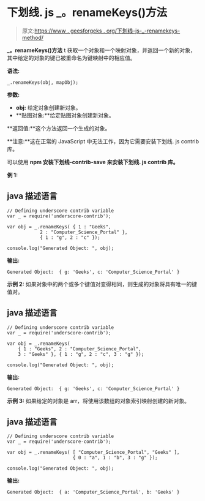 # 下划线. js _。renameKeys()方法

> 原文:[https://www . geesforgeks . org/下划线-js-_-renamekeys-method/](https://www.geeksforgeeks.org/underscore-js-_-renamekeys-method/)

**_。renameKeys()方法** t 获取一个对象和一个映射对象，并返回一个新的对象，其中给定的对象的键已被重命名为键映射中的相应值。

**语法:**

```
_.renameKeys(obj, mapObj);

```

**参数:**

*   **obj:** 给定对象创建新对象。
*   **贴图对象:**给定贴图对象创建新对象。

**返回值:**这个方法返回一个生成的对象。

**注意:**这在正常的 JavaScript 中无法工作，因为它需要安装下划线. js contrib 库。

可以使用 **npm 安装下划线-contrib-save 来安装下划线. js contrib 库。**

**例 1:**

## java 描述语言

```
// Defining underscore contrib variable
var _ = require('underscore-contrib'); 

var obj = _.renameKeys( { 1 : "Geeks", 
            2 : "Computer_Science_Portal" },
            { 1 : "g", 2 : "c" });

console.log("Generated Object: ", obj);
```

**输出:**

```
Generated Object:  { g: 'Geeks', c: 'Computer_Science_Portal' }

```

**示例 2:** 如果对象中的两个或多个键值对变得相同，则生成的对象将具有唯一的键值对。

## java 描述语言

```
// Defining underscore contrib variable
var _ = require('underscore-contrib'); 

var obj = _.renameKeys( 
    { 1 : "Geeks", 2 : "Computer_Science_Portal", 
    3 : "Geeks" }, { 1 : "g", 2 : "c", 3 : "g" });

console.log("Generated Object: ", obj);
```

**输出:**

```
Generated Object:  { g: 'Geeks', c: 'Computer_Science_Portal' }

```

**示例 3:** 如果给定的对象是 arr，将使用该数组的对象索引映射创建的新对象。

## java 描述语言

```
// Defining underscore contrib variable
var _ = require('underscore-contrib'); 

var obj = _.renameKeys( [ "Computer_Science_Portal", "Geeks" ],
                        { 0 : "a", 1 : "b", 3 : "g" });

console.log("Generated Object: ", obj);
```

**输出:**

```
Generated Object:  { a: 'Computer_Science_Portal', b: 'Geeks' }

```